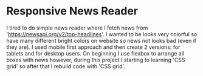 # Responsive News Reader

I tired to do simple news reader where I fetch news from 'https://newsapi.org/v2/top-headlines'. I wanted to be looks very colorful so have many different bright colors on website so news not looks bad (even if they are).
I used mobile first approach and then create 2 versions: for tablets and for desktop users.
On beginning I use flexbox to arrange all boxes with news however, during this project I starting to learning 'CSS grid' so after that I rebuild code with 'CSS grid'.
